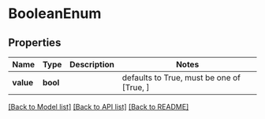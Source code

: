 # BooleanEnum


## Properties
Name | Type | Description | Notes
------------ | ------------- | ------------- | -------------
**value** | **bool** |  | defaults to True,  must be one of [True, ]

[[Back to Model list]](../README.md#documentation-for-models) [[Back to API list]](../README.md#documentation-for-api-endpoints) [[Back to README]](../README.md)


